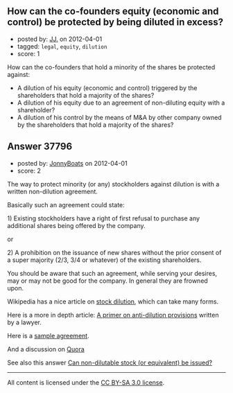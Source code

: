 ## How can the co-founders equity (economic and control) be protected by being diluted in excess?

- posted by: [JJ.](https://stackexchange.com/users/-1/17128-jj) on 2012-04-01
- tagged: `legal`, `equity`, `dilution`
- score: 1

How can the co-founders that hold a minority of the shares be protected against:

 - A dilution of his equity (economic and control) triggered by the shareholders that hold a majority of the shares?
 - A dilution of his equity due to an agreement of non-diluting equity with a shareholder?
 - A dilution of his control by the means of M&A by other company owned by the shareholders that hold a majority of the shares?


## Answer 37796

- posted by: [JonnyBoats](https://stackexchange.com/users/-1/3100-jonnyboats) on 2012-04-01
- score: 2

<p>The way to protect minority (or any) stockholders against dilution is with a written non-dilution agreement.</p>

<p>Basically such an agreement could state:</p>

<p>1) Existing stockholders have a right of first refusal to purchase any additional shares being offered by the company.</p>

<p>or </p>

<p>2) A prohibition on the issuance of new shares without the prior consent of a super majority (2/3, 3/4 or whatever) of the existing shareholders.</p>

<p>You should be aware that such an agreement, while serving your desires, may or may not be good for the company. In general they are frowned upon.</p>

<p>Wikipedia has a nice article on <a href="http://en.wikipedia.org/wiki/Stock_dilution" rel="nofollow">stock dilution</a>, which can take many forms.</p>

<p>Here is a more in depth article: <a href="http://wtnnews.com/articles/6990/" rel="nofollow">A primer on anti-dilution provisions</a> written by a lawyer.</p>

<p>Here is a <a href="http://contracts.onecle.com/rackspace/macroweb-anti-dilution-1999-11-30.shtml" rel="nofollow">sample agreement</a>.</p>

<p>And a discussion on <a href="http://www.quora.com/What-types-of-non-dilution-provisions-are-possible-for-founder-employee-stock-options" rel="nofollow">Quora</a></p>

<p>See also this answer <a href="http://answers.onstartups.com/questions/6951/can-non-dilutable-stock-or-equivalent-be-issued">Can non-dilutable stock (or equivalent) be issued?</a></p>




---

All content is licensed under the [CC BY-SA 3.0 license](https://creativecommons.org/licenses/by-sa/3.0/).
